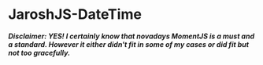 # JaroshJS-DateTime

__*Disclaimer: YES! I certainly know that novadays MomentJS is a must and a
standard. However it either didn't fit in some of my cases or did fit but not
too gracefully.*__

